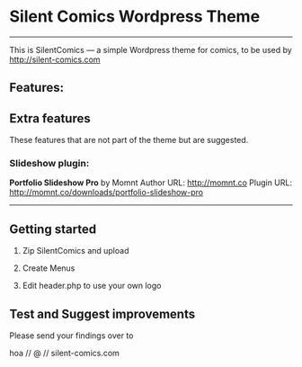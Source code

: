 # Silent Comics Wordpress Theme
***

This is SilentComics — a simple Wordpress theme for comics, to be used by http://silent-comics.com

## Features:

## Extra features
These features that are not part of the theme but are suggested.


### Slideshow plugin:
**Portfolio Slideshow Pro** by Momnt
Author URL: http://momnt.co
Plugin URL: http://momnt.co/downloads/portfolio-slideshow-pro

***

## Getting started

1. Zip SilentComics and upload 

2. Create Menus 

3. Edit header.php to use your own logo


## Test and Suggest improvements


Please send your findings over to

hoa // @ // silent-comics.com
